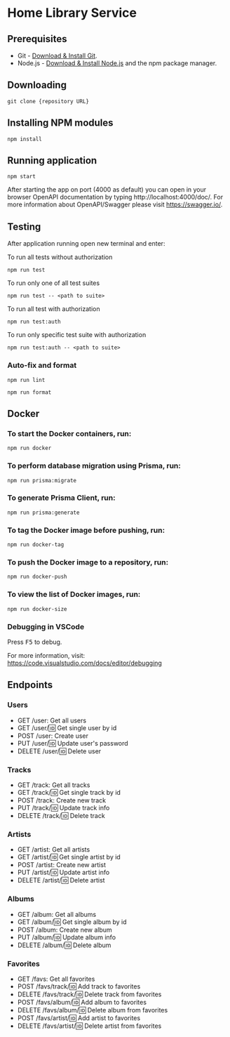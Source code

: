 # Home Library Service

## Prerequisites

- Git - [Download & Install Git](https://git-scm.com/downloads).
- Node.js - [Download & Install Node.js](https://nodejs.org/en/download/) and the npm package manager.

## Downloading

```
git clone {repository URL}
```

## Installing NPM modules

```
npm install
```

## Running application

```
npm start
```

After starting the app on port (4000 as default) you can open
in your browser OpenAPI documentation by typing http://localhost:4000/doc/.
For more information about OpenAPI/Swagger please visit https://swagger.io/.

## Testing

After application running open new terminal and enter:

To run all tests without authorization

```
npm run test
```

To run only one of all test suites

```
npm run test -- <path to suite>
```

To run all test with authorization

```
npm run test:auth
```

To run only specific test suite with authorization

```
npm run test:auth -- <path to suite>
```

### Auto-fix and format

```
npm run lint
```

```
npm run format
```

## Docker

### To start the Docker containers, run:

```
npm run docker
```

### To perform database migration using Prisma, run:

```
npm run prisma:migrate
```

### To generate Prisma Client, run:

```
npm run prisma:generate
```

### To tag the Docker image before pushing, run:

```
npm run docker-tag
```

### To push the Docker image to a repository, run:

```
npm run docker-push
```

### To view the list of Docker images, run:

```
npm run docker-size
```

### Debugging in VSCode

Press <kbd>F5</kbd> to debug.

For more information, visit: https://code.visualstudio.com/docs/editor/debugging

## Endpoints

### Users
 - GET /user: Get all users
 - GET /user/:id: Get single user by id
 - POST /user: Create user
 - PUT /user/:id: Update user's password
 - DELETE /user/:id: Delete user

### Tracks
 - GET /track: Get all tracks
 - GET /track/:id: Get single track by id
 - POST /track: Create new track
 - PUT /track/:id: Update track info
 - DELETE /track/:id: Delete track

### Artists
 - GET /artist: Get all artists
 - GET /artist/:id: Get single artist by id
 - POST /artist: Create new artist
 - PUT /artist/:id: Update artist info
 - DELETE /artist/:id: Delete artist

### Albums
 - GET /album: Get all albums
 - GET /album/:id: Get single album by id
 - POST /album: Create new album
 - PUT /album/:id: Update album info
 - DELETE /album/:id: Delete album

### Favorites
 - GET /favs: Get all favorites
 - POST /favs/track/:id: Add track to favorites
 - DELETE /favs/track/:id: Delete track from favorites
 - POST /favs/album/:id: Add album to favorites
 - DELETE /favs/album/:id: Delete album from favorites
 - POST /favs/artist/:id: Add artist to favorites
 - DELETE /favs/artist/:id: Delete artist from favorites
